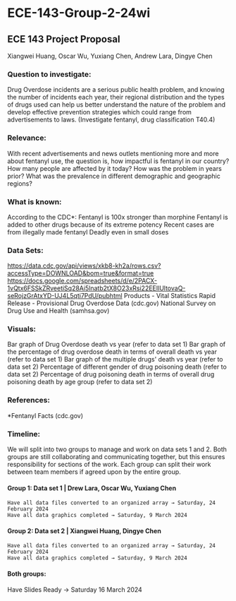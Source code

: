 # ECE-143-Group-2-24wi

## ECE 143 Project Proposal
Xiangwei Huang, Oscar Wu, Yuxiang Chen, Andrew Lara, Dingye Chen



### Question to investigate:
Drug Overdose incidents are a serious public health problem, and knowing the number of incidents each year, their regional distribution and the types of drugs used can help us better understand the nature of the problem and develop effective prevention strategies which could range from advertisements to laws.
(Investigate fentanyl, drug classification T40.4)

### Relevance:
With recent advertisements and news outlets mentioning more and more about fentanyl use, the question is, how impactful is fentanyl in our country? How many people are affected by it today? How was the problem in years prior? What was the prevalence in different demographic and geographic regions?

### What is known:
According to the CDC*:
Fentanyl is 100x stronger than morphine
Fentanyl is added to other drugs because of its extreme potency
Recent cases are from illegally made fentanyl
Deadly even in small doses

### Data Sets:  
https://data.cdc.gov/api/views/xkb8-kh2a/rows.csv?accessType=DOWNLOAD&bom=true&format=true
https://docs.google.com/spreadsheets/d/e/2PACX-1vQtx6FSSkZRveetiSq28Ai5lnatb2tX8O23xRsi22EEIlUltovaQ-seRojzGrAtxYD-UJ4L5qti7PdU/pubhtml 
Products - Vital Statistics Rapid Release - Provisional Drug Overdose Data (cdc.gov)
National Survey on Drug Use and Health (samhsa.gov)

### Visuals: 
Bar graph of Drug Overdose death vs year (refer to data set 1)
Bar graph of the percentage of drug overdose death in terms of overall death vs year (refer to data set 1)
Bar graph of the multiple drugs' death vs year (refer to data set 2)
Percentage of different gender of drug poisoning death (refer to data set 2)
Percentage of drug poisoning death in terms of overall drug poisoning death by age group (refer to data set 2)

### References:
*Fentanyl Facts (cdc.gov)

### Timeline:
We will split into two groups to manage and work on data sets 1 and 2. Both groups are still collaborating and communicating together, but this ensures responsibility for sections of the work. Each group can split their work between team members if agreed upon by the entire group.


#### Group 1: Data set 1 | Drew Lara, Oscar Wu, Yuxiang Chen
	Have all data files converted to an organized array → Saturday, 24 February 2024 
	Have all data graphics completed → Saturday, 9 March 2024


#### Group 2: Data set 2 | Xiangwei Huang, Dingye Chen
	Have all data files converted to an organized array → Saturday, 24 February 2024
	Have all data graphics completed → Saturday, 9 March 2024

#### Both groups:
Have Slides Ready → Saturday 16 March 2024
